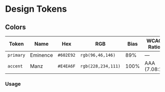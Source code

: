 # Design Tokens

## Colors

| Token           | Name      | Hex     | RGB             | Bias | WCAG Ratio |
|-----------------|-----------|---------|-----------------|------|------------|
| `primary`       | Eminence  | `#602E92` | `rgb(96,46,146)` | 89%  | —          |
| `accent`        | Manz      | `#E4EA6F` | `rgb(228,234,111)` | 100% | AAA (7.08:1) |

### Usage

